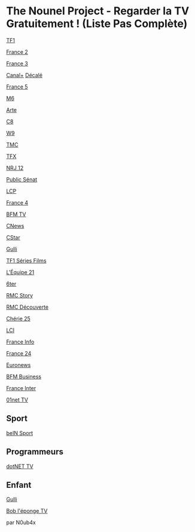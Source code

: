 # The Nounel Project - Regarder la TV Gratuitement ! (Liste Pas Complète)

[TF1](https://www.tntendirect.com/TF1-en-direct)

[France 2]()

[France 3](https://www.tntendirect.com/M6-en-direct)

[Canal+](https://www.canalplus.com/live/?channel=601) [Décalé]()

[France 5]()

[M6]()

[Arte](https://rplayer.surge.sh/?url=https://artesimulcast.akamaized.net/hls/live/2031003/artelive_fr/index.m3u8)

[C8](https://www.tntendirect.com/C8-en-direct)

[W9](https://www.tntendirect.com/W9-en-direct)

[TMC](https://www.tntendirect.com/TMC-en-direct)

[TFX](https://www.tntendirect.com/TFX-en-direct)

[NRJ 12](https://www.tntendirect.com/NRJ12-en-direct)

[Public Sénat](https://rplayer.surge.sh/?url=https://www.dailymotion.com/video/xkxbzc)

[LCP](https://rplayer.surge.sh/?url=https://www.dailymotion.com/video/xji3qy)

[France 4]()

[BFM TV](https://rplayer.surge.sh/?url=https://www.dailymotion.com/video/xgz4t1)

[CNews](https://rplayer.surge.sh/?url=https://www.dailymotion.com/video/x3b68jn)

[CStar](https://www.tntendirect.com/CStar-en-direct)

[Gulli](https://rplayer.surge.sh/?url=https://d13anarbtxy8c5.cloudfront.net/6play/short/clr/gulli/sdindex.m3u8)

[TF1 Séries Films](https://www.tntendirect.com/Tf1-Series-Films-en-direct)

[L'Équipe 21](https://rplayer.surge.sh/?url=https://www.dailymotion.com/video/x2lefik)

[6ter](https://www.tntendirect.com/6ter-en-direct)

[RMC Story](https://www.rmcbfmplay.com/direct-tv/rmc-story)

[RMC Découverte](https://www.rmcbfmplay.com/direct-tv/rmc-decouverte)

[Chérie 25](https://www.tntendirect.com/Cherie-25-en-direct)

[LCI](https://www.tf1.fr/lci/direct)

[France Info](https://www.youtube.com/embed/Z-Nwo-ypKtM)

[France 24](https://www.youtube.com/embed/jVYG_eH5UMU)

[Euronews](https://www.youtube.com/embed/MsN0_WNXvh8)

[BFM Business](https://www.bfmtv.com/economie/en-direct/)

[France Inter](https://www.youtube.com/embed/5JHIgJYE-78)

[01net TV](https://rplayer.surge.sh/?url=https://www.dailymotion.com/video/x7pctg0)


Sport
------
[beIN Sport](https://matchesdirect.com/bein-sports-1)


Programmeurs
-------------
[dotNET TV](https://www.youtube.com/c/dotNET/live)


Enfant
-------
[Gulli](https://replay.gulli.fr/jwplayer/embedstreamtv)

[Bob l'éponge TV](https://pluto.tv/fr/live-tv/bob-leponge-fr-ptv3)


par N0ub4x
